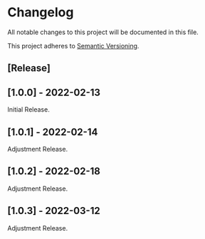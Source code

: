 # Changelog

All notable changes to this project will be documented in this file.

This project adheres to [Semantic Versioning](https://semver.org/spec/v2.0.0.html).

## [Release]

## [1.0.0] - 2022-02-13

Initial Release.

## [1.0.1] - 2022-02-14

Adjustment Release.

## [1.0.2] - 2022-02-18

Adjustment Release.

## [1.0.3] - 2022-03-12

Adjustment Release.
